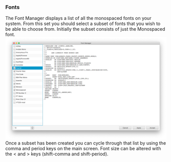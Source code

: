 ### Fonts
The Font Manager displays a list of all the monospaced fonts on your system. From this set you should select a subset of fonts that you wish to be able to choose from. Initially the subset consists of just the Monospaced font.
<img src="xmit-fonts.png" alt="font manager"/>  
Once a subset has been created you can cycle through that list by using the comma and period keys on the main screen. Font size can be altered with the < and > keys (shift-comma and shift-period).